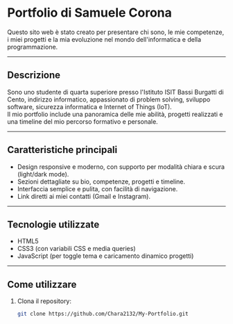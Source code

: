 # Portfolio di Samuele Corona

Questo sito web è stato creato per presentare chi sono, le mie competenze, i miei progetti e la mia evoluzione nel mondo dell'informatica e della programmazione.

---

## Descrizione

Sono uno studente di quarta superiore presso l'Istituto ISIT Bassi Burgatti di Cento, indirizzo informatico, appassionato di problem solving, sviluppo software, sicurezza informatica e Internet of Things (IoT).  
Il mio portfolio include una panoramica delle mie abilità, progetti realizzati e una timeline del mio percorso formativo e personale.

---

## Caratteristiche principali

- Design responsive e moderno, con supporto per modalità chiara e scura (light/dark mode).
- Sezioni dettagliate su bio, competenze, progetti e timeline.
- Interfaccia semplice e pulita, con facilità di navigazione.
- Link diretti ai miei contatti (Gmail e Instagram).

---

## Tecnologie utilizzate

- HTML5
- CSS3 (con variabili CSS e media queries)
- JavaScript (per toggle tema e caricamento dinamico progetti)

---

## Come utilizzare

1. Clona il repository:

   ```bash
   git clone https://github.com/Chara2132/My-Portfolio.git

